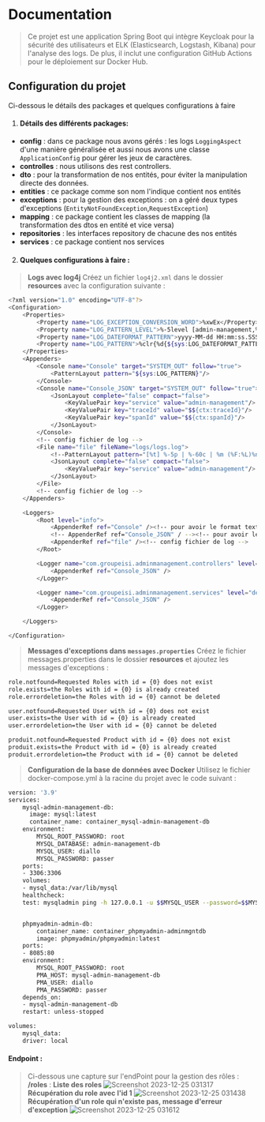 # Documentation

> Ce projet est une application Spring Boot qui intègre Keycloak pour la sécurité des utilisateurs et ELK (Elasticsearch, Logstash, Kibana) pour l'analyse des logs. De plus, il inclut une configuration GitHub Actions pour le déploiement sur Docker Hub.

## Configuration du projet
Ci-dessous le détails des packages et quelques configurations à faire
1. #### Détails des différents packages:
* **config** : dans ce package nous avons gérés : les logs `LoggingAspect` d'une manière généralisée et aussi nous avons une classe `ApplicationConfig` pour gérer les jeux de caractères.
* **controlles** : nous utilisons des rest controllers.
* **dto** : pour la transformation de nos entités, pour éviter la manipulation directe des données.
* **entities** : ce package comme son nom l'indique contient nos entités
* **exceptions** : pour la gestion des exceptions : on a géré deux types d'exceptions (`EntityNotFoundException`,`RequestException`)
* **mapping** : ce package contient les classes de mapping (la transformation des dtos en entité et vice versa)
* **repositories** : les interfaces repository de chacune des nos entités
* **services** : ce package contient nos services
2. #### Quelques configurations à faire : 
> **Logs avec log4j** 
Créez un fichier `log4j2.xml` dans le dossier **resources** avec la configuration suivante :
```bash
<?xml version="1.0" encoding="UTF-8"?>
<Configuration>
    <Properties>
        <Property name="LOG_EXCEPTION_CONVERSION_WORD">%xwEx</Property>
        <Property name="LOG_PATTERN_LEVEL">%-5level [admin-management,%X{traceId},%X{spanId}]</Property>
        <Property name="LOG_DATEFORMAT_PATTERN">yyyy-MM-dd HH:mm:ss.SSS</Property>
        <Property name="LOG_PATTERN">%clr{%d{${sys:LOG_DATEFORMAT_PATTERN}}}{faint} %clr{${sys:LOG_PATTERN_LEVEL}} %clr{%pid}{magenta} %clr{---}{faint} %clr{[%15.15t]}{faint} %clr{%-40.40c{1.}}{cyan} %clr{:}{faint} %m%n${sys:LOG_EXCEPTION_CONVERSION_WORD}</Property>
    </Properties>
    <Appenders>
        <Console name="Console" target="SYSTEM_OUT" follow="true">
            <PatternLayout pattern="${sys:LOG_PATTERN}"/>
        </Console>
        <Console name="Console_JSON" target="SYSTEM_OUT" follow="true">
            <JsonLayout complete="false" compact="false">
                <KeyValuePair key="service" value="admin-management"/>
                <KeyValuePair key="traceId" value="$${ctx:traceId}"/>
                <KeyValuePair key="spanId" value="$${ctx:spanId}"/>
            </JsonLayout>
        </Console>
        <!-- config fichier de log -->
        <File name="file" fileName="logs/logs.log">
            <!--PatternLayout pattern="[%t] %-5p | %-60c | %m (%F:%L)%n" /-->
            <JsonLayout complete="false" compact="false">
                <KeyValuePair key="service" value="admin-management"/>
            </JsonLayout>
        </File>
        <!-- config fichier de log -->
    </Appenders>

    <Loggers>
        <Root level="info">
            <AppenderRef ref="Console" /><!-- pour avoir le format texte des logs -->
            <!-- AppenderRef ref="Console_JSON" / --><!-- pour avoir le format json des logs -->
            <AppenderRef ref="file" /><!-- config fichier de log -->
        </Root>

        <Logger name="com.groupeisi.adminmanagement.controllers" level="debug" additivity="false">
            <AppenderRef ref="Console_JSON" />
        </Logger>

        <Logger name="com.groupeisi.adminmanagement.services" level="debug" additivity="false">
            <AppenderRef ref="Console_JSON" />
        </Logger>

    </Loggers>

</Configuration>
```
> **Messages d'exceptions dans `messages.properties`**
Créez le fichier messages.properties dans le dossier **resources** et ajoutez les messages d'exceptions :
```bash
role.notfound=Requested Roles with id = {0} does not exist
role.exists=the Roles with id = {0} is already created
role.errordeletion=the Roles with id = {0} cannot be deleted

user.notfound=Requested User with id = {0} does not exist
user.exists=the User with id = {0} is already created
user.errordeletion=the User with id = {0} cannot be deleted

produit.notfound=Requested Product with id = {0} does not exist
produit.exists=the Product with id = {0} is already created
produit.errordeletion=the Product with id = {0} cannot be deleted
```
> **Configuration de la base de données avec Docker**
Utilisez le fichier docker-compose.yml à la racine du projet avec le code suivant :
```bash
version: '3.9'
services:
    mysql-admin-management-db:
      image: mysql:latest
      container_name: container_mysql-admin-management-db
    environment:
        MYSQL_ROOT_PASSWORD: root
        MYSQL_DATABASE: admin-management-db
        MYSQL_USER: diallo
        MYSQL_PASSWORD: passer
    ports:
    - 3306:3306
    volumes:
    - mysql_data:/var/lib/mysql
    healthcheck:
    test: mysqladmin ping -h 127.0.0.1 -u $$MYSQL_USER --password=$$MYSQL_PASSWORD


    phpmyadmin-admin-db:
        container_name: container_phpmyadmin-adminmgntdb
        image: phpmyadmin/phpmyadmin:latest
    ports:
    - 8085:80
    environment:
        MYSQL_ROOT_PASSWORD: root
        PMA_HOST: mysql-admin-management-db
        PMA_USER: diallo
        PMA_PASSWORD: passer
    depends_on:
    - mysql-admin-management-db
    restart: unless-stopped

volumes:
    mysql_data:
    driver: local
```

#### Endpoint :
> Ci-dessous une capture sur l'endPoint pour la gestion des rôles : **/roles** : 
> **Liste des roles**
![Screenshot 2023-12-25 031317](https://github.com/BoubacarSIDDY/admin-management/assets/75427522/7bb1894a-0c72-46bc-aed7-2d94abd61bbe)
> **Récupération du role avec l'id 1**
> ![Screenshot 2023-12-25 031438](https://github.com/BoubacarSIDDY/admin-management/assets/75427522/ac12816f-e148-4144-b4ae-8b5f1f4fc5aa)
> **Récupération d'un role qui n'existe pas, message d'erreur d'exception**
> ![Screenshot 2023-12-25 031612](https://github.com/BoubacarSIDDY/admin-management/assets/75427522/182ded86-0bf7-41f8-85ff-8cafa7aa7a95)



